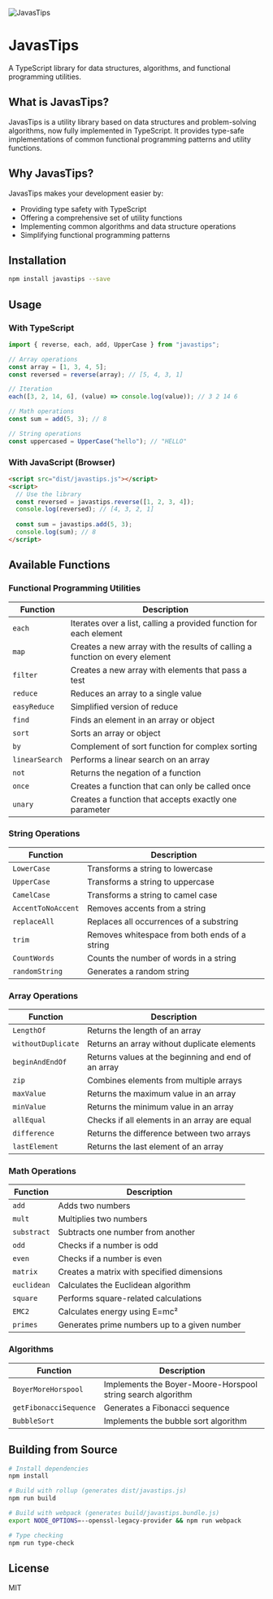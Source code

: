 ![JavasTips](https://raw.githubusercontent.com/svngoku/JavasTips/master/js.gif)

# JavasTips

A TypeScript library for data structures, algorithms, and functional programming utilities.

## What is JavasTips?

JavasTips is a utility library based on data structures and problem-solving algorithms, now fully implemented in TypeScript. It provides type-safe implementations of common functional programming patterns and utility functions.

## Why JavasTips?

JavasTips makes your development easier by:
- Providing type safety with TypeScript
- Offering a comprehensive set of utility functions
- Implementing common algorithms and data structure operations
- Simplifying functional programming patterns

## Installation

```bash
npm install javastips --save
```

## Usage

### With TypeScript

```typescript
import { reverse, each, add, UpperCase } from "javastips";

// Array operations
const array = [1, 3, 4, 5];
const reversed = reverse(array); // [5, 4, 3, 1]

// Iteration
each([3, 2, 14, 6], (value) => console.log(value)); // 3 2 14 6

// Math operations
const sum = add(5, 3); // 8

// String operations
const uppercased = UpperCase("hello"); // "HELLO"
```

### With JavaScript (Browser)

```html
<script src="dist/javastips.js"></script>
<script>
  // Use the library
  const reversed = javastips.reverse([1, 2, 3, 4]);
  console.log(reversed); // [4, 3, 2, 1]
  
  const sum = javastips.add(5, 3);
  console.log(sum); // 8
</script>
```

## Available Functions

### Functional Programming Utilities

| Function | Description |
|----------|-------------|
| `each` | Iterates over a list, calling a provided function for each element |
| `map` | Creates a new array with the results of calling a function on every element |
| `filter` | Creates a new array with elements that pass a test |
| `reduce` | Reduces an array to a single value |
| `easyReduce` | Simplified version of reduce |
| `find` | Finds an element in an array or object |
| `sort` | Sorts an array or object |
| `by` | Complement of sort function for complex sorting |
| `linearSearch` | Performs a linear search on an array |
| `not` | Returns the negation of a function |
| `once` | Creates a function that can only be called once |
| `unary` | Creates a function that accepts exactly one parameter |

### String Operations

| Function | Description |
|----------|-------------|
| `LowerCase` | Transforms a string to lowercase |
| `UpperCase` | Transforms a string to uppercase |
| `CamelCase` | Transforms a string to camel case |
| `AccentToNoAccent` | Removes accents from a string |
| `replaceAll` | Replaces all occurrences of a substring |
| `trim` | Removes whitespace from both ends of a string |
| `CountWords` | Counts the number of words in a string |
| `randomString` | Generates a random string |

### Array Operations

| Function | Description |
|----------|-------------|
| `LengthOf` | Returns the length of an array |
| `withoutDuplicate` | Returns an array without duplicate elements |
| `beginAndEndOf` | Returns values at the beginning and end of an array |
| `zip` | Combines elements from multiple arrays |
| `maxValue` | Returns the maximum value in an array |
| `minValue` | Returns the minimum value in an array |
| `allEqual` | Checks if all elements in an array are equal |
| `difference` | Returns the difference between two arrays |
| `lastElement` | Returns the last element of an array |

### Math Operations

| Function | Description |
|----------|-------------|
| `add` | Adds two numbers |
| `mult` | Multiplies two numbers |
| `substract` | Subtracts one number from another |
| `odd` | Checks if a number is odd |
| `even` | Checks if a number is even |
| `matrix` | Creates a matrix with specified dimensions |
| `euclidean` | Calculates the Euclidean algorithm |
| `square` | Performs square-related calculations |
| `EMC2` | Calculates energy using E=mc² |
| `primes` | Generates prime numbers up to a given number |

### Algorithms

| Function | Description |
|----------|-------------|
| `BoyerMoreHorspool` | Implements the Boyer-Moore-Horspool string search algorithm |
| `getFibonacciSequence` | Generates a Fibonacci sequence |
| `BubbleSort` | Implements the bubble sort algorithm |

## Building from Source

```bash
# Install dependencies
npm install

# Build with rollup (generates dist/javastips.js)
npm run build

# Build with webpack (generates build/javastips.bundle.js)
export NODE_OPTIONS=--openssl-legacy-provider && npm run webpack

# Type checking
npm run type-check
```

## License

MIT
